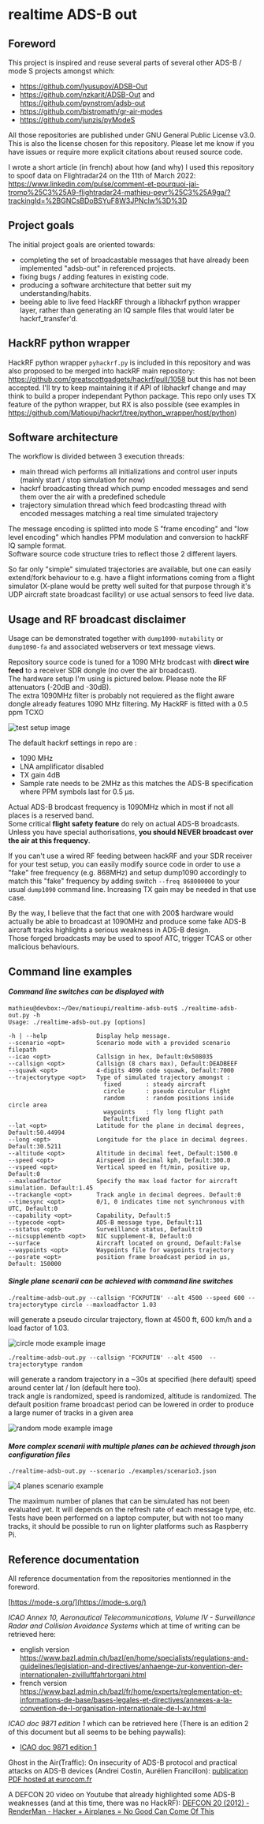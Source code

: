 # realtime ADS-B out

## Foreword

This project is inspired and reuse several parts of several other ADS-B / mode S projects amongst which:

- https://github.com/lyusupov/ADSB-Out
- https://github.com/nzkarit/ADSB-Out and https://github.com/pynstrom/adsb-out
- https://github.com/bistromath/gr-air-modes
- https://github.com/junzis/pyModeS

All those repositories are published under GNU General Public License v3.0. This is also the license chosen for this repository.
Please let me know if you have issues or require more explicit citations about reused source code.

I wrote a short article (in french) about how (and why) I used this repository to spoof data on Flightradar24 on the 11th of March 2022:
https://www.linkedin.com/pulse/comment-et-pourquoi-jai-tromp%25C3%25A9-flightradar24-mathieu-peyr%25C3%25A9ga/?trackingId=%2BGNCsBDoBSYuF8W3JPNclw%3D%3D

## Project goals

The initial project goals are oriented towards:

- completing the set of broadcastable messages that have already been implemented "adsb-out" in referenced projects.
- fixing bugs / adding features in existing code.
- producing a software architecture that better suit my understanding/habits.
- beeing able to live feed HackRF through a libhackrf python wrapper layer, rather than generating an IQ sample files that would later be hackrf_transfer'd.

## HackRF python wrapper

HackRF python wrapper `pyhackrf.py` is included in this repository and was also proposed to be merged into hackRF main repository: https://github.com/greatscottgadgets/hackrf/pull/1058 but this has not been accepted. I'll try to keep maintaining it if API of libhackrf change and may think to build a proper independant Python package.
This repo only uses TX feature of the python wrapper, but RX is also possible (see examples in https://github.com/Matioupi/hackrf/tree/python_wrapper/host/python)

## Software architecture

The workflow is divided between 3 execution threads:

- main thread wich performs all initializations and control user inputs (mainly start / stop simulation for now)
- hackrf broadcasting thread which pump encoded messages and send them over the air with a predefined schedule
- trajectory simulation thread which feed brodcasting thread with encoded messages matching a real time simulated trajectory

The message encoding is splitted into mode S "frame encoding" and "low level encoding" which handles PPM modulation and conversion to hackRF IQ sample format.  
Software source code structure tries to reflect those 2 different layers.

So far only "simple" simulated trajectories are available, but one can easily extend/fork behaviour to e.g. have a flight informations coming from a flight simulator (X-plane would be pretty well suited for that purpose through it's UDP aircraft state broadcast facility) or use actual sensors to feed live data.

## Usage and RF broadcast disclaimer

Usage can be demonstrated together with `dump1090-mutability` or `dump1090-fa` and associated webservers or text message views.

Repository source code is tuned for a 1090 MHz brodcast with **direct wire feed** to a receiver SDR dongle (no over the air broadcast).  
The hardware setup I'm using is pictured below. Please note the RF attenuators (-20dB and -30dB).  
The extra 1090MHz filter is probably not requiered as the flight aware dongle already features 1090 MHz filtering.
My HackRF is fitted with a 0.5 ppm TCXO

![test setup image](./images/test-setup.jpg "test setup")

The default hackrf settings in repo are :
- 1090 MHz
- LNA amplificator disabled
- TX gain 4dB
- Sample rate needs to be 2MHz as this matches the ADS-B specification where PPM symbols last for 0.5 µs.

Actual ADS-B brodcast frequency is 1090MHz which in most if not all places is a reserved band.  
Some critical **flight safety feature** do rely on actual ADS-B broadcasts.  
Unless you have special authorisations, **you should NEVER broadcast over the air at this frequency**.

If you can't use a wired RF feeding between hackRF and your SDR receiver for your test setup, you can easily modify source code in order to use a "fake" free frequency (e.g. 868MHz) and setup dump1090 accordingly to match this "fake" frequency by adding switch `--freq 868000000` to your usual `dump1090` command line. Increasing TX gain may be needed in that use case.

By the way, I believe that the fact that one with 200$ hardware would actually be able to broadcast at 1090MHz and produce some fake ADS-B aircraft tracks highlights a serious weakness in ADS-B design.  
Those forged broadcasts may be used to spoof ATC, trigger TCAS or other malicious behaviours.

## Command line examples

#### *Command line switches can be displayed with*  

```
mathieu@devbox:~/Dev/matioupi/realtime-adsb-out$ ./realtime-adsb-out.py -h
Usage: ./realtime-adsb-out.py [options]

-h | --help              Display help message.
--scenario <opt>         Scenario mode with a provided scenario filepath
--icao <opt>             Callsign in hex, Default:0x508035
--callsign <opt>         Callsign (8 chars max), Default:DEADBEEF
--squawk <opt>           4-digits 4096 code squawk, Default:7000
--trajectorytype <opt>   Type of simulated trajectory amongst :
                           fixed       : steady aircraft
                           circle      : pseudo circular flight
                           random      : random positions inside circle area
                           waypoints   : fly long flight path
                           Default:fixed
--lat <opt>              Latitude for the plane in decimal degrees, Default:50.44994
--long <opt>             Longitude for the place in decimal degrees. Default:30.5211
--altitude <opt>         Altitude in decimal feet, Default:1500.0
--speed <opt>            Airspeed in decimal kph, Default:300.0
--vspeed <opt>           Vertical speed en ft/min, positive up, Default:0
--maxloadfactor          Specify the max load factor for aircraft simulation. Default:1.45
--trackangle <opt>       Track angle in decimal degrees. Default:0
--timesync <opt>         0/1, 0 indicates time not synchronous with UTC, Default:0
--capability <opt>       Capability, Default:5
--typecode <opt>         ADS-B message type, Default:11
--sstatus <opt>          Surveillance status, Default:0
--nicsupplementb <opt>   NIC supplement-B, Default:0
--surface                Aircraft located on ground, Default:False
--waypoints <opt>        Waypoints file for waypoints trajectory
--posrate <opt>          position frame broadcast period in µs, Default: 150000
```

#### *Single plane scenarii can be achieved with command line switches*  

`./realtime-adsb-out.py --callsign 'FCKPUTIN' --alt 4500 --speed 600 --trajectorytype circle --maxloadfactor 1.03`

will generate a pseudo circular trajectory, flown at 4500 ft, 600 km/h and a load factor of 1.03.

![circle mode example image](./images/adsb-out-circle.png "circle mode example")

`./realtime-adsb-out.py --callsign 'FCKPUTIN' --alt 4500  --trajectorytype random`

will generate a random trajectory in a ~30s at specified (here default) speed around center lat / lon (default here too).  
track angle is randomized, speed is randomized, altitude is randomized. The default position frame broadcast period can be lowered in order to
produce a large numer of tracks in a given area

![random mode example image](./images/adsb-out-random.png "random mode example")

#### *More complex scenarii with multiple planes can be achieved through json configuration files*  

`./realtime-adsb-out.py --scenario ./examples/scenario3.json`  
  
![4 planes scenario example](./images/adsb-out-scenario3.png "4 planes scenario example")

The maximum number of planes that can be simulated has not been evaluated yet. It will depends on the refresh rate of each message type, etc.
Tests have been performed on a laptop computer, but with not too many tracks, it should be possible to run on lighter platforms such as Raspberry Pi.  

## Reference documentation

All reference documentation from the repositories mentionned in the foreword.

[https://mode-s.org/](https://mode-s.org/)

*ICAO Annex 10, Aeronautical Telecommunications, Volume IV - Surveillance Radar and Collision Avoidance Systems* which at time of writing can be retrieved here:
- english version https://www.bazl.admin.ch/bazl/en/home/specialists/regulations-and-guidelines/legislation-and-directives/anhaenge-zur-konvention-der-internationalen-zivilluftfahrtorgani.html
- french version https://www.bazl.admin.ch/bazl/fr/home/experts/reglementation-et-informations-de-base/bases-legales-et-directives/annexes-a-la-convention-de-l-organisation-internationale-de-l-av.html  

*ICAO doc 9871 edition 1* which can be retrieved here (There is an edition 2 of this document but all seems to be behing paywalls):
- [ICAO doc 9871 edition 1](http://www.aviationchief.com/uploads/9/2/0/9/92098238/icao_doc_9871_-_technical_provisions_for_mode_s_-_advanced_edition_1.pdf)  
  
Ghost in the Air(Traffic): On insecurity of ADS-B protocol and practical attacks on ADS-B devices (Andrei Costin, Aurélien Francillon):
[publication PDF hosted at eurocom.fr](https://www.s3.eurecom.fr/docs/bh12us_costin.pdf)

A DEFCON 20 video on Youtube that already highlighted some ADS-B weaknesses (and at this time, there was no HackRF):
[DEFCON 20 (2012) - RenderMan - Hacker + Airplanes = No Good Can Come Of This](https://www.youtube.com/watch?v=mY2uiLfXmaI)
